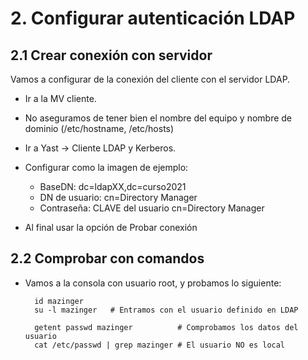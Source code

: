 # 2. Configurar autenticación LDAP
## 2.1 Crear conexión con servidor

Vamos a configurar de la conexión del cliente con el servidor LDAP.

+ Ir a la MV cliente.
+ No aseguramos de tener bien el nombre del equipo y nombre de dominio (/etc/hostname, /etc/hosts)
+ Ir a Yast -> Cliente LDAP y Kerberos.
+ Configurar como la imagen de ejemplo:
    + BaseDN: dc=ldapXX,dc=curso2021
    + DN de usuario: cn=Directory Manager
    + Contraseña: CLAVE del usuario cn=Directory Manager


+ Al final usar la opción de Probar conexión

## 2.2 Comprobar con comandos

+ Vamos a la consola con usuario root, y probamos lo siguiente:

        id mazinger
        su -l mazinger   # Entramos con el usuario definido en LDAP

        getent passwd mazinger          # Comprobamos los datos del usuario
        cat /etc/passwd | grep mazinger # El usuario NO es local
